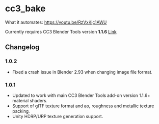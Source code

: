 # cc3_bake

What it automates:
https://youtu.be/RzVxKjc1AWU

Currently requires CC3 Blender Tools version **1.1.6** [Link](https://github.com/soupday/cc3_blender_tools)

## Changelog
### 1.0.2
- Fixed a crash issue in Blender 2.93 when changing image file format.

### 1.0.1
- Updated to work with main CC3 Blender Tools add-on version 1.1.6+ material shaders.
- Support of glTF texture format and ao, roughness and metallic texture packing.
- Unity HDRP/URP texture generation support.